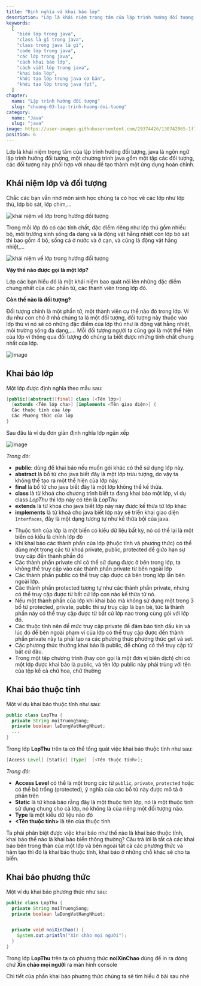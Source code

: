 ```yaml
---
title: "Định nghĩa và khai báo lớp"
description: "Lớp là khái niệm trọng tâm của lập trình hướng đối tượng, java là ngôn ngữ lập trình hướng đối tượng, một chương trình java gồm một tập các đối tượng, các đối tượng này phối hợp với nhau để tạo thành một ứng dụng hoàn chỉnh."
keywords:
  [
    "biến lớp trong java",
    "class là gì trong java",
    "class trong java là gì",
    "code lớp trong java",
    "các lớp trong java",
    "cách khai báo lớp",
    "cách viết lớp trong java",
    "khai báo lớp",
    "khởi tạo lớp trong java cơ bản",
    "khởi tạo lớp trong java fpt",
  ]
chapter:
  name: "Lập trình hướng đối tượng"
  slug: "chuong-03-lap-trinh-huong-doi-tuong"
category:
  name: "Java"
  slug: "java"
image: https://user-images.githubusercontent.com/29374426/130742965-1f138a2b-3612-4150-884c-fdd62de6c00e.png
position: 6
---
```


Lớp là khái niệm trọng tâm của lập trình hướng đối tượng, java là ngôn ngữ lập trình hướng đối tượng, một chương trình java gồm một tập các đối tượng, các đối tượng này phối hợp với nhau để tạo thành một ứng dụng hoàn chỉnh.

## Khái niệm lớp và đối tượng

Chắc các bạn vẫn nhớ môn sinh học chúng ta có học về các lớp như lớp thú, lớp bò sát, lớp chim,…

![khái niệm về lớp trong hướng đối tượng](https://user-images.githubusercontent.com/29374426/130742965-1f138a2b-3612-4150-884c-fdd62de6c00e.png)

Trong mỗi lớp đó có các tính chất, đặc điểm riêng như lớp thú gồm nhiều bộ, môi trường sinh sống đa dạng và là động vật hằng nhiệt còn lớp bò sát thì bao gồm 4 bộ, sống cả ở nước và ở cạn, và cũng là động vật hằng nhiệt,...

![khái niệm về lớp trong hướng đối tượng](https://user-images.githubusercontent.com/29374426/130743146-518e205e-6410-4040-b6ae-6c534eefdde5.png)

**Vậy thế nào được gọi là một lớp?**

Lớp các bạn hiểu đó là một khái niệm bao quát nói lên những đặc điểm chung nhất của các phần tử, các thành viên trong lớp đó.

**Còn thế nào là đối tượng?**

Đối tượng chính là một phần tử, một thành viên cụ thể nào đó trong lớp. Ví dụ như con chó ở nhà chúng ta là một đối tượng, đối tượng này thuộc vào lớp thú vì nó sẽ có những đặc điểm của lớp thú như là động vật hằng nhiệt, môi trường sông đa dạng,.... Mỗi đối tượng người ta cũng gọi là một thể hiện của lớp vì thông qua đối tượng đó chúng ta biết được những tính chất chung nhất của lớp.

![image](https://user-images.githubusercontent.com/29374426/130745801-ed5702c5-c481-4372-b6a3-394ad4b52e19.png)

## Khai báo lớp

Một lớp được định nghĩa theo mẫu sau:

```java
[public][abstract][final] class [<Tên lớp>]
  [extends <Tên lớp cha>] [implements <Tên giao diện>] {
  Các thuộc tính của lớp
  Các Phương thức của lớp
}
```

Sau đâu là ví dụ đơn giản định nghĩa lớp ngăn xếp

![image](https://user-images.githubusercontent.com/29374426/125044954-b208ce00-e0c6-11eb-8026-4c9fd59e7a29.png)

_Trong đó:_

- **public**: dùng để khai báo nếu muốn gói khác có thể sử dụng lớp này.
- **abstract** là bổ từ cho java biết đây là một lớp trừu tượng, do vậy ta không thể tạo ra một thể hiện của lớp này.
- **final** là bổ từ cho java biết đây là một lớp không thể kế thừa.
- **class** là từ khoá cho chương trình biết ta đang khai báo một lớp, ví dụ class _LopThu_ thì lớp này có tên là _LopThu_
- **extends** là từ khoá cho java biết lớp này này được kế thừa từ lớp khác
- **implements** là từ khoá cho java biết lớp này sẽ triển khai giao diện `Interfaces`, đây là một dạng tương tự như kế thừa bội của java.

<content-note>
  <ul>
    <li>Thuộc tính của lớp là một biến có kiểu dữ liệu bất kỳ, nó có thể lại là một biến có kiểu là chính lớp đó</li>
    <li>Khi khai báo các thành phần của lớp (thuộc tính và phương thức) có thể dùng một trong các từ khoá private, public, protected để giứo hạn sự truy cập đến thành phần đó</li>
    <li>Các thành phần private chỉ có thể sử dụng được ở bên trong lớp, ta không thể truy cập vào các thành phần private từ bên ngoài lớp</li>
    <li>Các thành phần public có thể truy cập được cả bên trong lớp lẫn bên ngoài lớp.</li>
    <li>Các thành phần protected tương tự như các thành phần private, nhưng có thể truy cập được từ bất cứ lớp con nào kế thừa từ nó.</li>
    <li>Nếu một thành phần của lớp khi khai báo mà không sử dụng một trong 3 bổ từ protected, private, public thì sự truy cập là bạn bè, tức là thành phần này có thể truy cập được từ bất cứ lớp nào trong cùng gói với lớp đó.</li>
    <li>Các thuộc tính nên để mức truy cập private để đảm bảo tính dấu kín và lúc đó để bên ngoài phạm vi của lớp có thể truy cập được đến thành phần private này ta phải tạo ra các phương thức phương thức get và set.</li>
    <li>Các phương thức thường khai báo là public, để chúng có thể truy cập từ bất cứ đâu.</li>
    <li>Trong một tệp chương trình (hay còn gọi là một đơn vị biên dịch) chỉ có một lớp được khai báo là public, và tên lớp public này phải trùng với tên của tệp kể cả chữ hoa, chữ thường</li>
  </ul>
</content-note>

## Khai báo thuộc tính

Một ví dụ khai báo thuộc tính như sau:

```java
public class LopThu {
  private String moiTruongSong;
  private boolean laDongVatHangNhiet;
  ...
}
```

Trong lớp **LopThu** trên ta có thể tổng quát việc khai báo thuộc tính như sau:

```java
[Access Level] [Static] [Type]  [<Tên thuộc tính>];
```

_Trong đó:_

- **Access Level** có thể là một trong các từ `public`, `private`, `protected` hoặc có thể bỏ trống (protected), ý nghĩa của các bổ từ này được mô tả ở phần trên
- **Static** là từ khoá báo rằng đây là một thuộc tính lớp, nó là một thuộc tính sử dụng chung cho cả lớp, nó không là của riêng một đối tượng nào.
- **Type** là một kiểu dữ liệu nào đó
- **<Tên thuộc tính>** là tên của thuộc tính

<content-note>
Ta phải phân biệt được việc khai báo như thế nào là khai báo thuộc tính, khai báo thế nào là khai báo biến thông thường? Câu trả lời là tất cả các khai báo bên trong thân của một lớp và bên ngoài tất cả các phương thức và hàm tạo thì đó là khai báo thuộc tính, khai báo ở những chỗ khác sẽ cho ta biến.
</content-note>

## Khai báo phương thức

Một ví dụ khai báo phương thức như sau:

```java
public class LopThu {
  private String moiTruongSong;
  private boolean laDongVatHangNhiet;


  private void noiXinChao() {
    System.out.println("Xin chào mọi người");
  }
}
```

Trong lớp **LopThu** trên ta có phương thức **noiXinChao** dùng để in ra dòng chứ **Xin chào mọi người** ra màn hình console

Chi tiết của phần khai báo phương thức chúng ta sẽ tìm hiểu ở bài sau nhé
